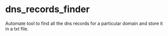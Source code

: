 # dns_records_finder
Automate tool to find all the dns records for a particular domain and store it in a txt file.
